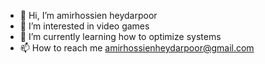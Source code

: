 - 👋 Hi, I’m amirhossien heydarpoor
- 👀 I’m interested in video games
- 🌱 I’m currently learning how to optimize systems
- 📫 How to reach me amirhossienheydarpoor@gmail.com

<!---
amirh4336/amirh4336 is a ✨ special ✨ repository because its `README.md` (this file) appears on your GitHub profile.
You can click the Preview link to take a look at your changes.
--->
